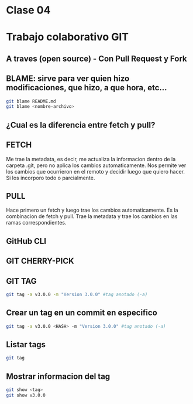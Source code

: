 # Clase 04

# Trabajo colaborativo GIT

## A traves (open source) - Con Pull Request y Fork

## BLAME: sirve para ver quien hizo modificaciones, que hizo, a que hora, etc...

```sh
git blame README.md
git blame <nombre-archivo>
```

## ¿Cual es la diferencia entre fetch y pull?

## FETCH
Me trae la metadata, es decir, me actualiza la informacion dentro de la carpeta .git, pero no aplica los cambios automaticamente. Nos permite ver los cambios que ocurrieron en el remoto y decidir luego que quiero hacer. Si los incorporo todo o parcialmente.

## PULL
Hace primero un fetch y luego trae los cambios automaticamente. Es la combinacion de fetch y pull. Trae la metadata y trae los cambios en las ramas correspondientes. 
 
## GitHub CLI


## GIT CHERRY-PICK


## GIT TAG

```sh
git tag -a v3.0.0 -m "Version 3.0.0" #tag anotado (-a)
```
## Crear un tag en un commit en especifico

```sh
git tag -a v3.0.0 <HASH> -m "Version 3.0.0" #tag anotado (-a)
```

## Listar tags

```sh
git tag
```

## Mostrar informacion del tag

```sh
git show <tag>
git show v3.0.0
```